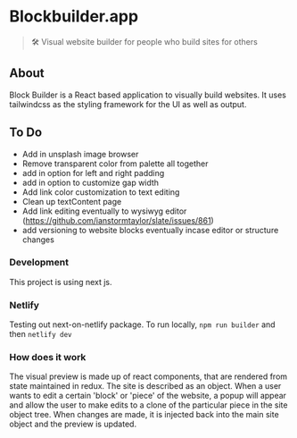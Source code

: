 # Blockbuilder.app

> 🛠 Visual website builder for people who build sites for others

## About

Block Builder is a React based application to visually build websites. It uses tailwindcss as the styling framework for the UI as well as output.

## To Do

-   Add in unsplash image browser
-   Remove transparent color from palette all together
-   add in option for left and right padding
-   add in option to customize gap width
-   Add link color customization to text editing
-   Clean up textContent page
-   Add link editing eventually to wysiwyg editor (https://github.com/ianstormtaylor/slate/issues/861)
-   add versioning to website blocks eventually incase editor or structure changes

### Development

This project is using next js.

### Netlify

Testing out next-on-netlify package. To run locally, `npm run builder` and then `netlify dev`

### How does it work

The visual preview is made up of react components, that are rendered from state maintained in redux. The site is described as an object. When a user wants to edit a certain 'block' or 'piece' of the website, a popup will appear and allow the user to make edits to a clone of the particular piece in the site object tree. When changes are made, it is injected back into the main site object and the preview is updated.
